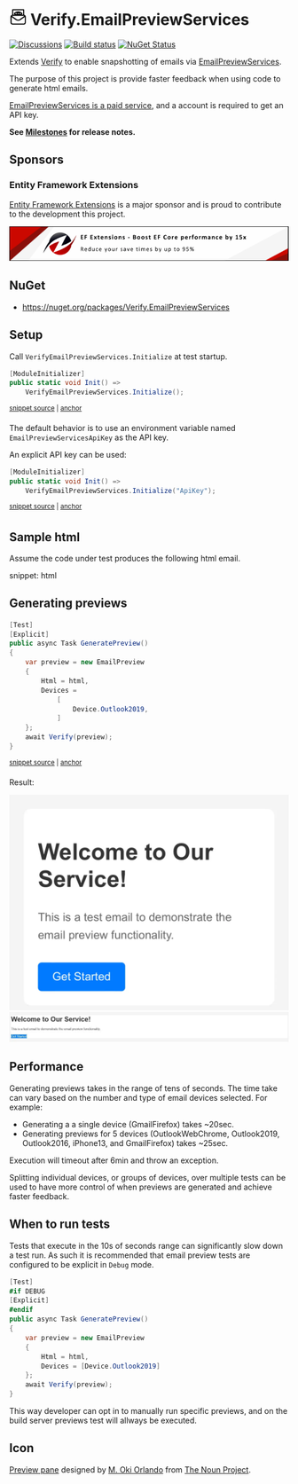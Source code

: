 # <img src="/src/icon.png" height="30px"> Verify.EmailPreviewServices

[![Discussions](https://img.shields.io/badge/Verify-Discussions-yellow?svg=true&label=)](https://github.com/orgs/VerifyTests/discussions)
[![Build status](https://ci.appveyor.com/api/projects/status/nwvywmfs2xb4tpsd?svg=true)](https://ci.appveyor.com/project/SimonCropp/Verify-Ulid)
[![NuGet Status](https://img.shields.io/nuget/v/Verify.EmailPreviewServices.svg)](https://www.nuget.org/packages/Verify.EmailPreviewServices/)

Extends [Verify](https://github.com/VerifyTests/Verify) to enable snapshotting of emails via [EmailPreviewServices](https://emailpreviewservices.com).<!-- singleLineInclude: intro. path: /docs/intro.include.md -->

The purpose of this project is provide faster feedback when using code to generate html emails.

[EmailPreviewServices is a paid service](https://emailpreviewservices.com/en/pricing), and a account is required to get an API key.

**See [Milestones](../../milestones?state=closed) for release notes.**


## Sponsors


### Entity Framework Extensions<!-- include: zzz. path: /docs/zzz.include.md -->

[Entity Framework Extensions](https://entityframework-extensions.net/?utm_source=simoncropp&utm_medium=Verify.EmailPreviewServices) is a major sponsor and is proud to contribute to the development this project.

[![Entity Framework Extensions](https://raw.githubusercontent.com/VerifyTests/Verify.EmailPreviewServices/refs/heads/main/docs/zzz.png)](https://entityframework-extensions.net/?utm_source=simoncropp&utm_medium=Verify.EmailPreviewServices)<!-- endInclude -->


## NuGet

 * https://nuget.org/packages/Verify.EmailPreviewServices


## Setup

Call `VerifyEmailPreviewServices.Initialize` at test startup.

<!-- snippet: Initialize -->
<a id='snippet-Initialize'></a>
```cs
[ModuleInitializer]
public static void Init() =>
    VerifyEmailPreviewServices.Initialize();
```
<sup><a href='/src/Tests/ModuleInitializer.cs#L3-L9' title='Snippet source file'>snippet source</a> | <a href='#snippet-Initialize' title='Start of snippet'>anchor</a></sup>
<!-- endSnippet -->

The default behavior is to use an environment variable named `EmailPreviewServicesApiKey` as the API key.

An explicit API key can be used:

<!-- snippet: InitializeWithKey -->
<a id='snippet-InitializeWithKey'></a>
```cs
[ModuleInitializer]
public static void Init() =>
    VerifyEmailPreviewServices.Initialize("ApiKey");
```
<sup><a href='/src/Tests/ModuleInitializer.cs#L12-L18' title='Snippet source file'>snippet source</a> | <a href='#snippet-InitializeWithKey' title='Start of snippet'>anchor</a></sup>
<!-- endSnippet -->


## Sample html

Assume the code under test produces the following html email.

snippet: html


## Generating previews

<!-- snippet: sample -->
<a id='snippet-sample'></a>
```cs
[Test]
[Explicit]
public async Task GeneratePreview()
{
    var preview = new EmailPreview
    {
        Html = html,
        Devices =
            [
                Device.Outlook2019,
            ]
    };
    await Verify(preview);
}
```
<sup><a href='/src/Tests/Samples.cs#L78-L95' title='Snippet source file'>snippet source</a> | <a href='#snippet-sample' title='Start of snippet'>anchor</a></sup>
<!-- endSnippet -->

Result:

<img src="/src/Tests/Samples.GeneratePreview%23iPhone13.verified.webp">

<img src="/src/Tests/Samples.GeneratePreview%23Outlook2019.verified.webp">


## Performance

Generating previews takes in the range of tens of seconds. The time take can vary based on the number and type of email devices selected. For example:

 * Generating a a single device (GmailFirefox) takes ~20sec.
 * Generating previews for 5 devices (OutlookWebChrome, Outlook2019, Outlook2016, iPhone13, and GmailFirefox) takes ~25sec.

Execution will timeout after 6min and throw an exception.

Splitting individual devices, or groups of devices, over multiple tests can be used to have more control of when previews are generated and achieve faster feedback.


## When to run tests

Tests that execute in the 10s of seconds range can significantly slow down a test run. As such it is recommended that email preview tests are configured to be explicit in `Debug` mode.

```cs
[Test]
#if DEBUG
[Explicit]
#endif
public async Task GeneratePreview()
{
    var preview = new EmailPreview
    {
        Html = html,
        Devices = [Device.Outlook2019]
    };
    await Verify(preview);
}
```

This way developer can opt in to manually run specific previews, and on the build server previews test will allways be executed.


## Icon

[Preview pane](https://thenounproject.com/icon/preview-pane-5625474/) designed by [M. Oki Orlando](https://thenounproject.com/creator/orvipixel/) from [The Noun Project](https://thenounproject.com).


